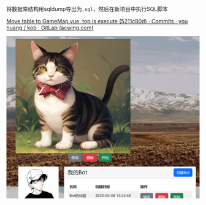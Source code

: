 将数据库结构用sqldump导出为`.sql`，然后在新项目中执行SQL脚本

[Move table to GameMap.vue, top is execute (5211c80d) · Commits · you huang / kob · GitLab (acwing.com)](https://git.acwing.com/youhuang/kob/-/commit/5211c80ddedab50c58bfba5ecbb642126014fca9)

![image-20230518233048387](img/image-20230518233048387.png)

